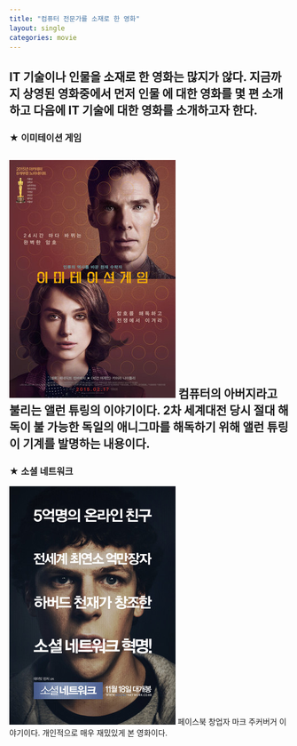 ```yaml
---
title: "컴퓨터 전문가를 소재로 한 영화"
layout: single 
categories: movie
---
```

IT 기술이나 인물을 소재로 한 영화는 많지가 않다. 지금까지 상영된 영화중에서 먼저 인물
에 대한 영화를 몇 편 소개하고 다음에 IT 기술에 대한 영화를 소개하고자 한다. 
---
### ★ 이미테이션 게임
![allen.png](/assets/images/allen.png)
컴퓨터의 아버지라고 불리는 앨런 튜링의 이야기이다. 2차 세계대전 당시 절대 해독이 불
가능한 독일의 애니그마를 해독하기 위해 앨런 튜링이 기계를 발명하는 내용이다. 
--- 
### ★ 소셜 네트워크
![mark.png](/assets/images/mark.png)
페이스북 창업자 마크 주커버거 이야기이다. 개인적으로 매우 재밌있게 본 영화이다. 
